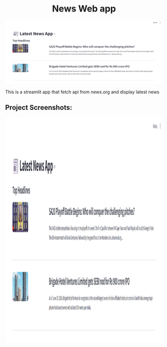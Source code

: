 <h1 align="center" id="title">News Web app</h1>

<p align="center"><img src="Screenshot .png" alt="project-image"></p>

<p id="description">This is a streamlit app that fetch api from news.org and display latest news</p>

<h2>Project Screenshots:</h2>

<img src="Screenshot .png" alt="project-screenshot" width="1080" height="720/">
